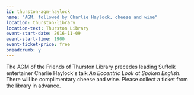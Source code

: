 ```yaml
---
id: thurston-agm-haylock
name: "AGM, followed by Charlie Haylock, cheese and wine"
location: thurston-library
location-text: Thurston Library
event-start-date: 2016-11-09
event-start-time: 1900
event-ticket-price: free
breadcrumb: y
---
```


The AGM of the Friends of Thurston Library precedes leading Suffolk entertainer Charlie Haylock's talk <cite>An Eccentric Look at Spoken English</cite>.  There will be complimentary cheese and wine.  Please collect a ticket from the library in advance.
